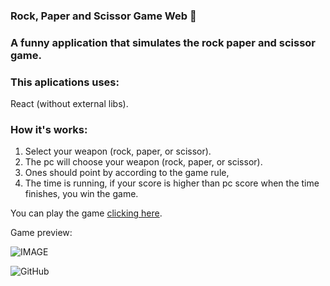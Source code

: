 ### Rock, Paper and Scissor Game Web :game_die:

### A funny application that simulates the rock paper and scissor game.

### This aplications uses:
React (without external libs).

### How it's works:

1. Select your weapon (rock, paper, or scissor).
2. The pc will choose your weapon (rock, paper, or scissor).
3. Ones should point by according to the game rule,
4. The time is running, if your score is higher than pc score when the time finishes, you win the game.

You can play the game [clicking here](https://5f0802dd5edcd5a4d4a72c95--rock-paper-scissor-game-web.netlify.app/).

Game preview:

![IMAGE](https://media.giphy.com/media/JQikeh3cp2OjPxWcAO/giphy.gif)

![GitHub](https://img.shields.io/github/license/pablolucio97/rock-paper-scissor-game-web)
